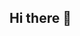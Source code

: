 ## Hi there 👋

<!--
**IvanLadislao/IvanLadislao** is a ✨ _special_ ✨ repository because its `README.md` (this file) appears on your GitHub profile.

Here are some ideas to get you started:

- 🔭 I’m currently working on my TESIS
 🌱 I’m currently learning Web App peogramming
- 👯 I’m looking to collaborate on ...
- 🤔 I’m looking for help with ...
- 💬 Ask me about ...
- 📫 How to reach me: ...
- 😄 Pronouns: Salsh
- ⚡ Fun fact: I oaid for winrar
-->
